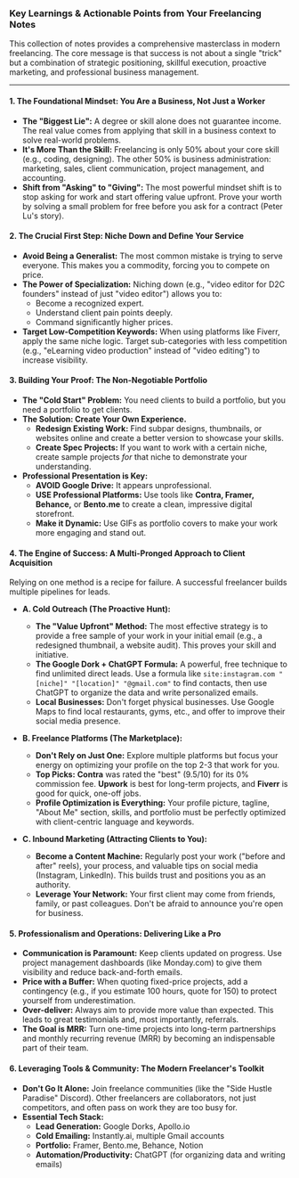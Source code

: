 ### **Key Learnings & Actionable Points from Your Freelancing Notes**

This collection of notes provides a comprehensive masterclass in modern freelancing. The core message is that success is not about a single "trick" but a combination of strategic positioning, skillful execution, proactive marketing, and professional business management.

---

#### **1. The Foundational Mindset: You Are a Business, Not Just a Worker**

*   **The "Biggest Lie":** A degree or skill alone does not guarantee income. The real value comes from applying that skill in a business context to solve real-world problems.
*   **It's More Than the Skill:** Freelancing is only 50% about your core skill (e.g., coding, designing). The other 50% is business administration: marketing, sales, client communication, project management, and accounting.
*   **Shift from "Asking" to "Giving":** The most powerful mindset shift is to stop asking for work and start offering value upfront. Prove your worth by solving a small problem for free before you ask for a contract (Peter Lu's story).

#### **2. The Crucial First Step: Niche Down and Define Your Service**

*   **Avoid Being a Generalist:** The most common mistake is trying to serve everyone. This makes you a commodity, forcing you to compete on price.
*   **The Power of Specialization:** Niching down (e.g., "video editor for D2C founders" instead of just "video editor") allows you to:
    *   Become a recognized expert.
    *   Understand client pain points deeply.
    *   Command significantly higher prices.
*   **Target Low-Competition Keywords:** When using platforms like Fiverr, apply the same niche logic. Target sub-categories with less competition (e.g., "eLearning video production" instead of "video editing") to increase visibility.

#### **3. Building Your Proof: The Non-Negotiable Portfolio**

*   **The "Cold Start" Problem:** You need clients to build a portfolio, but you need a portfolio to get clients.
*   **The Solution: Create Your Own Experience.**
    *   **Redesign Existing Work:** Find subpar designs, thumbnails, or websites online and create a better version to showcase your skills.
    *   **Create Spec Projects:** If you want to work with a certain niche, create sample projects *for* that niche to demonstrate your understanding.
*   **Professional Presentation is Key:**
    *   **AVOID Google Drive:** It appears unprofessional.
    *   **USE Professional Platforms:** Use tools like **Contra, Framer, Behance,** or **Bento.me** to create a clean, impressive digital storefront.
    *   **Make it Dynamic:** Use GIFs as portfolio covers to make your work more engaging and stand out.

#### **4. The Engine of Success: A Multi-Pronged Approach to Client Acquisition**

Relying on one method is a recipe for failure. A successful freelancer builds multiple pipelines for leads.

*   **A. Cold Outreach (The Proactive Hunt):**
    *   **The "Value Upfront" Method:** The most effective strategy is to provide a free sample of your work in your initial email (e.g., a redesigned thumbnail, a website audit). This proves your skill and initiative.
    *   **The Google Dork + ChatGPT Formula:** A powerful, free technique to find unlimited direct leads. Use a formula like `site:instagram.com "[niche]" "[location]" "@gmail.com"` to find contacts, then use ChatGPT to organize the data and write personalized emails.
    *   **Local Businesses:** Don't forget physical businesses. Use Google Maps to find local restaurants, gyms, etc., and offer to improve their social media presence.

*   **B. Freelance Platforms (The Marketplace):**
    *   **Don't Rely on Just One:** Explore multiple platforms but focus your energy on optimizing your profile on the top 2-3 that work for you.
    *   **Top Picks:** **Contra** was rated the "best" (9.5/10) for its 0% commission fee. **Upwork** is best for long-term projects, and **Fiverr** is good for quick, one-off jobs.
    *   **Profile Optimization is Everything:** Your profile picture, tagline, "About Me" section, skills, and portfolio must be perfectly optimized with client-centric language and keywords.

*   **C. Inbound Marketing (Attracting Clients to You):**
    *   **Become a Content Machine:** Regularly post your work ("before and after" reels), your process, and valuable tips on social media (Instagram, LinkedIn). This builds trust and positions you as an authority.
    *   **Leverage Your Network:** Your first client may come from friends, family, or past colleagues. Don't be afraid to announce you're open for business.

#### **5. Professionalism and Operations: Delivering Like a Pro**

*   **Communication is Paramount:** Keep clients updated on progress. Use project management dashboards (like Monday.com) to give them visibility and reduce back-and-forth emails.
*   **Price with a Buffer:** When quoting fixed-price projects, add a contingency (e.g., if you estimate 100 hours, quote for 150) to protect yourself from underestimation.
*   **Over-deliver:** Always aim to provide more value than expected. This leads to great testimonials and, most importantly, referrals.
*   **The Goal is MRR:** Turn one-time projects into long-term partnerships and monthly recurring revenue (MRR) by becoming an indispensable part of their team.

#### **6. Leveraging Tools & Community: The Modern Freelancer's Toolkit**

*   **Don't Go It Alone:** Join freelance communities (like the "Side Hustle Paradise" Discord). Other freelancers are collaborators, not just competitors, and often pass on work they are too busy for.
*   **Essential Tech Stack:**
    *   **Lead Generation:** Google Dorks, Apollo.io
    *   **Cold Emailing:** Instantly.ai, multiple Gmail accounts
    *   **Portfolio:** Framer, Bento.me, Behance, Notion
    *   **Automation/Productivity:** ChatGPT (for organizing data and writing emails)
